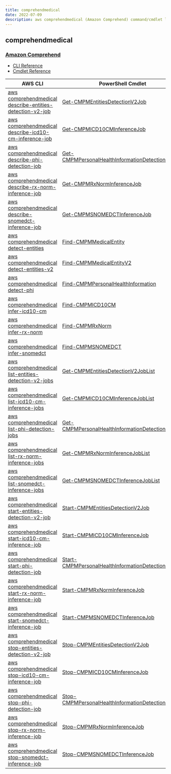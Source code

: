 ```yaml
---
title: comprehendmedical
date: 2022-07-09
description: aws comprehendmedical (Amazon Comprehend) command/cmdlet list.
---
```


## comprehendmedical

### [Amazon Comprehend](https://aws.amazon.com/comprehend/)

* [CLI Reference](https://docs.aws.amazon.com/cli/latest/reference/comprehendmedical/index.html)
* [Cmdlet Reference](https://docs.aws.amazon.com/powershell/latest/reference/items/AWS_Comprehend_Medical_cmdlets.html)

|AWS CLI|PowerShell Cmdlet|
|----|----|
|[aws comprehendmedical describe-entities-detection-v2-job](https://docs.aws.amazon.com/cli/latest/reference/comprehendmedical/describe-entities-detection-v2-job.html)|[Get-CMPMEntitiesDetectionV2Job](https://docs.aws.amazon.com/powershell/latest/reference/items/Get-CMPMEntitiesDetectionV2Job.html)|
|[aws comprehendmedical describe-icd10-cm-inference-job](https://docs.aws.amazon.com/cli/latest/reference/comprehendmedical/describe-icd10-cm-inference-job.html)|[Get-CMPMICD10CMInferenceJob](https://docs.aws.amazon.com/powershell/latest/reference/items/Get-CMPMICD10CMInferenceJob.html)|
|[aws comprehendmedical describe-phi-detection-job](https://docs.aws.amazon.com/cli/latest/reference/comprehendmedical/describe-phi-detection-job.html)|[Get-CMPMPersonalHealthInformationDetectionJob](https://docs.aws.amazon.com/powershell/latest/reference/items/Get-CMPMPersonalHealthInformationDetectionJob.html)|
|[aws comprehendmedical describe-rx-norm-inference-job](https://docs.aws.amazon.com/cli/latest/reference/comprehendmedical/describe-rx-norm-inference-job.html)|[Get-CMPMRxNormInferenceJob](https://docs.aws.amazon.com/powershell/latest/reference/items/Get-CMPMRxNormInferenceJob.html)|
|[aws comprehendmedical describe-snomedct-inference-job](https://docs.aws.amazon.com/cli/latest/reference/comprehendmedical/describe-snomedct-inference-job.html)|[Get-CMPMSNOMEDCTInferenceJob](https://docs.aws.amazon.com/powershell/latest/reference/items/Get-CMPMSNOMEDCTInferenceJob.html)|
|[aws comprehendmedical detect-entities](https://docs.aws.amazon.com/cli/latest/reference/comprehendmedical/detect-entities.html)|[Find-CMPMMedicalEntity](https://docs.aws.amazon.com/powershell/latest/reference/items/Find-CMPMMedicalEntity.html)|
|[aws comprehendmedical detect-entities-v2](https://docs.aws.amazon.com/cli/latest/reference/comprehendmedical/detect-entities-v2.html)|[Find-CMPMMedicalEntityV2](https://docs.aws.amazon.com/powershell/latest/reference/items/Find-CMPMMedicalEntityV2.html)|
|[aws comprehendmedical detect-phi](https://docs.aws.amazon.com/cli/latest/reference/comprehendmedical/detect-phi.html)|[Find-CMPMPersonalHealthInformation](https://docs.aws.amazon.com/powershell/latest/reference/items/Find-CMPMPersonalHealthInformation.html)|
|[aws comprehendmedical infer-icd10-cm](https://docs.aws.amazon.com/cli/latest/reference/comprehendmedical/infer-icd10-cm.html)|[Find-CMPMICD10CM](https://docs.aws.amazon.com/powershell/latest/reference/items/Find-CMPMICD10CM.html)|
|[aws comprehendmedical infer-rx-norm](https://docs.aws.amazon.com/cli/latest/reference/comprehendmedical/infer-rx-norm.html)|[Find-CMPMRxNorm](https://docs.aws.amazon.com/powershell/latest/reference/items/Find-CMPMRxNorm.html)|
|[aws comprehendmedical infer-snomedct](https://docs.aws.amazon.com/cli/latest/reference/comprehendmedical/infer-snomedct.html)|[Find-CMPMSNOMEDCT](https://docs.aws.amazon.com/powershell/latest/reference/items/Find-CMPMSNOMEDCT.html)|
|[aws comprehendmedical list-entities-detection-v2-jobs](https://docs.aws.amazon.com/cli/latest/reference/comprehendmedical/list-entities-detection-v2-jobs.html)|[Get-CMPMEntitiesDetectionV2JobList](https://docs.aws.amazon.com/powershell/latest/reference/items/Get-CMPMEntitiesDetectionV2JobList.html)|
|[aws comprehendmedical list-icd10-cm-inference-jobs](https://docs.aws.amazon.com/cli/latest/reference/comprehendmedical/list-icd10-cm-inference-jobs.html)|[Get-CMPMICD10CMInferenceJobList](https://docs.aws.amazon.com/powershell/latest/reference/items/Get-CMPMICD10CMInferenceJobList.html)|
|[aws comprehendmedical list-phi-detection-jobs](https://docs.aws.amazon.com/cli/latest/reference/comprehendmedical/list-phi-detection-jobs.html)|[Get-CMPMPersonalHealthInformationDetectionJobList](https://docs.aws.amazon.com/powershell/latest/reference/items/Get-CMPMPersonalHealthInformationDetectionJobList.html)|
|[aws comprehendmedical list-rx-norm-inference-jobs](https://docs.aws.amazon.com/cli/latest/reference/comprehendmedical/list-rx-norm-inference-jobs.html)|[Get-CMPMRxNormInferenceJobList](https://docs.aws.amazon.com/powershell/latest/reference/items/Get-CMPMRxNormInferenceJobList.html)|
|[aws comprehendmedical list-snomedct-inference-jobs](https://docs.aws.amazon.com/cli/latest/reference/comprehendmedical/list-snomedct-inference-jobs.html)|[Get-CMPMSNOMEDCTInferenceJobList](https://docs.aws.amazon.com/powershell/latest/reference/items/Get-CMPMSNOMEDCTInferenceJobList.html)|
|[aws comprehendmedical start-entities-detection-v2-job](https://docs.aws.amazon.com/cli/latest/reference/comprehendmedical/start-entities-detection-v2-job.html)|[Start-CMPMEntitiesDetectionV2Job](https://docs.aws.amazon.com/powershell/latest/reference/items/Start-CMPMEntitiesDetectionV2Job.html)|
|[aws comprehendmedical start-icd10-cm-inference-job](https://docs.aws.amazon.com/cli/latest/reference/comprehendmedical/start-icd10-cm-inference-job.html)|[Start-CMPMICD10CMInferenceJob](https://docs.aws.amazon.com/powershell/latest/reference/items/Start-CMPMICD10CMInferenceJob.html)|
|[aws comprehendmedical start-phi-detection-job](https://docs.aws.amazon.com/cli/latest/reference/comprehendmedical/start-phi-detection-job.html)|[Start-CMPMPersonalHealthInformationDetectionJob](https://docs.aws.amazon.com/powershell/latest/reference/items/Start-CMPMPersonalHealthInformationDetectionJob.html)|
|[aws comprehendmedical start-rx-norm-inference-job](https://docs.aws.amazon.com/cli/latest/reference/comprehendmedical/start-rx-norm-inference-job.html)|[Start-CMPMRxNormInferenceJob](https://docs.aws.amazon.com/powershell/latest/reference/items/Start-CMPMRxNormInferenceJob.html)|
|[aws comprehendmedical start-snomedct-inference-job](https://docs.aws.amazon.com/cli/latest/reference/comprehendmedical/start-snomedct-inference-job.html)|[Start-CMPMSNOMEDCTInferenceJob](https://docs.aws.amazon.com/powershell/latest/reference/items/Start-CMPMSNOMEDCTInferenceJob.html)|
|[aws comprehendmedical stop-entities-detection-v2-job](https://docs.aws.amazon.com/cli/latest/reference/comprehendmedical/stop-entities-detection-v2-job.html)|[Stop-CMPMEntitiesDetectionV2Job](https://docs.aws.amazon.com/powershell/latest/reference/items/Stop-CMPMEntitiesDetectionV2Job.html)|
|[aws comprehendmedical stop-icd10-cm-inference-job](https://docs.aws.amazon.com/cli/latest/reference/comprehendmedical/stop-icd10-cm-inference-job.html)|[Stop-CMPMICD10CMInferenceJob](https://docs.aws.amazon.com/powershell/latest/reference/items/Stop-CMPMICD10CMInferenceJob.html)|
|[aws comprehendmedical stop-phi-detection-job](https://docs.aws.amazon.com/cli/latest/reference/comprehendmedical/stop-phi-detection-job.html)|[Stop-CMPMPersonalHealthInformationDetectionJob](https://docs.aws.amazon.com/powershell/latest/reference/items/Stop-CMPMPersonalHealthInformationDetectionJob.html)|
|[aws comprehendmedical stop-rx-norm-inference-job](https://docs.aws.amazon.com/cli/latest/reference/comprehendmedical/stop-rx-norm-inference-job.html)|[Stop-CMPMRxNormInferenceJob](https://docs.aws.amazon.com/powershell/latest/reference/items/Stop-CMPMRxNormInferenceJob.html)|
|[aws comprehendmedical stop-snomedct-inference-job](https://docs.aws.amazon.com/cli/latest/reference/comprehendmedical/stop-snomedct-inference-job.html)|[Stop-CMPMSNOMEDCTInferenceJob](https://docs.aws.amazon.com/powershell/latest/reference/items/Stop-CMPMSNOMEDCTInferenceJob.html)|

